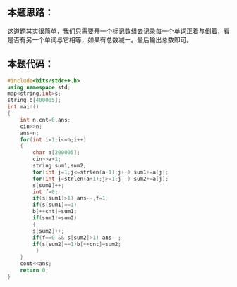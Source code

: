 ## 本题思路：
这道题其实很简单，我们只需要开一个标记数组去记录每一个单词正着与倒着，看是否有另一个单词与它相等，如果有总数减一。最后输出总数即可。
## 本题代码：
```cpp
#include<bits/stdc++.h>
using namespace std;
map<string,int>s;
string b[400005];
int main()
{
	int n,cnt=0,ans;
	cin>>n;
	ans=n;
	for(int i=1;i<=n;i++)
	{
		char a[200005];
		cin>>a+1;
		string sum1,sum2;
		for(int j=1;j<=strlen(a+1);j++) sum1+=a[j];
		for(int j=strlen(a+1);j>=1;j--) sum2+=a[j];
		s[sum1]++;
		int f=0;
		if(s[sum1]>1) ans--,f=1;
		if(s[sum1]==1)
		b[++cnt]=sum1;
		if(sum1!=sum2)
		{
		s[sum2]++;
		if(f==0 && s[sum2]>1) ans--;
		if(s[sum2]==1)b[++cnt]=sum2;				
		 } 
	}
	cout<<ans;
	return 0;
}

```
